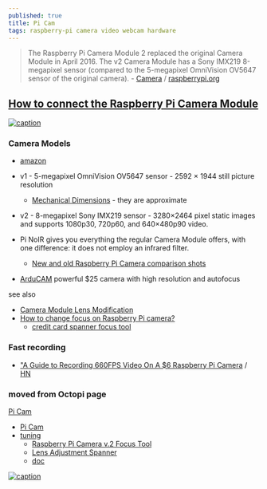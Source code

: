 ```yaml
---
published: true
title: Pi Cam
tags: raspberry-pi camera video webcam hardware
---
```

> The Raspberry Pi Camera Module 2 replaced the original Camera Module in April 2016. The v2 Camera Module has a Sony IMX219 8-megapixel sensor (compared to the 5-megapixel OmniVision OV5647 sensor of the original camera). - [Camera](https://www.raspberrypi.org/documentation/accessories/camera.html) / [raspberrypi.org](https://www.raspberrypi.org/products/camera-module-v2/)

## [How to connect the Raspberry Pi Camera Module](https://www.techcoil.com/blog/connect-raspberry-pi-camera-module-raspberry-pi-2-raspberry-pi-3/)

[![caption](https://www.techcoil.com/blog/wp-content/uploads/direction-to-fasten-connector-on-raspberry-pi-camera-module-v1-with-flex-cable.jpg)](https://www.techcoil.com/blog/connect-raspberry-pi-camera-module-raspberry-pi-2-raspberry-pi-3/)

### Camera Models
- [amazon](https://www.amazon.fr/gp/product/B07KSZW251/ref=ppx_yo_dt_b_asin_title_o00_s00?ie=UTF8&psc=1)
- v1 - 5-megapixel OmniVision OV5647 sensor - 2592 × 1944 still picture resolution
	- [Mechanical Dimensions](https://www.raspberrypi-spy.co.uk/2013/05/pi-camera-module-mechanical-dimensions/) - they are approximate
- v2 - 8-megapixel Sony IMX219 sensor - 3280×2464 pixel static images and supports 1080p30, 720p60, and 640×480p90 video.

- Pi NoIR gives you everything the regular Camera Module offers, with one difference: it does not employ an infrared filter. 
	- [New and old Raspberry Pi Camera comparison shots](https://raspi.tv/2016/new-and-old-raspberry-pi-camera-comparison-shots-1-3-2-1-noir)

- [ArduCAM](https://lemariva.com/blog/2021/12/raspberry-pi-powerful-usd25-camera-high-resolution-and-autofocus) powerful $25 camera with high resolution and autofocus

see also
- [Camera Module Lens Modification](http://wiki.raspberrytorte.com/index.php?title=Camera_Module_Lens_Modifcation)
- [How to change focus on Raspberry Pi camera?](https://raspberrypi.stackexchange.com/questions/9063/how-to-change-focus-on-raspberry-pi-camera)
	- [credit card spanner focus tool](https://forums.raspberrypi.com/viewtopic.php?f=43&t=145815&start=200)

### Fast recording
- ["A Guide to Recording 660FPS Video On A $6 Raspberry Pi Camera](https://blog.robertelder.org/recording-660-fps-on-raspberry-pi-camera/) / [HN](https://news.ycombinator.com/item?id=34308773) 

### moved from Octopi page

[Pi Cam](http://espace-raspberry-francais.fr/Composants/Utilisation-Camera-sur-Raspberry-Pi-Francais/)
- [Pi Cam](https://www.pihomeserver.fr/en/2014/01/09/raspberry-pi-home-server-installer-facilement-la-camera-raspberry-pi/)
- [tuning](https://forum.e3d-online.com/threads/octoprint-raspberry-pi-camera-tweaks.647/)
	- [Raspberry Pi Camera v.2 Focus Tool](https://www.thingiverse.com/thing:2241293)
    - [Lens Adjustment Spanner](https://www.thingiverse.com/thing:1574661)
    - [doc](https://www.raspberrypi.org/app/uploads/2013/07/RaspiCam-Documentation.pdf)

[ ![caption](https://elinux.org/images/thumb/a/a7/RPiCam.jpg/600px-RPiCam.jpg)](https://elinux.org/Rpi_Camera_Module)
